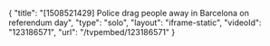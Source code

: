 {
    "title": "[1508521429] Police drag people away in Barcelona on referendum day",
    "type": "solo",
    "layout": "iframe-static",
    "videoId": "123186571",
    "url": "\/tvpembed\/123186571"
}